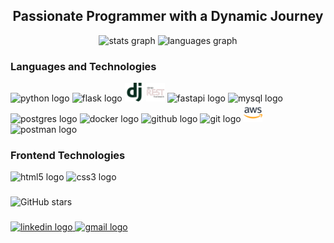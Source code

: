 <h2 align="center">Passionate Programmer with a Dynamic Journey</h2>

<div align="center">
  <img src="https://github-readme-stats.vercel.app/api?username=AmirAli386&hide_title=false&hide_rank=false&show_icons=true&include_all_commits=true&count_private=true&disable_animations=false&theme=dracula&locale=en&hide_border=false" height="150" alt="stats graph" />
  <img src="https://github-readme-stats.vercel.app/api/top-langs/?username=Muhammad-Amir105&layout=compact&card_width=445&langs_count=8&theme=dracula&hide_border=false" height="150" alt="languages graph" />
</div>

###
<div align="left">
  <h3>Languages and Technologies</h3>
  <img src="https://cdn.jsdelivr.net/gh/devicons/devicon/icons/python/python-original.svg" height="30" alt="python logo" />
  <img src="https://cdn.jsdelivr.net/gh/devicons/devicon/icons/flask/flask-original.svg" height="30" alt="flask logo" />
  <img src="https://raw.githubusercontent.com/devicons/devicon/v2.16.0/icons/django/django-plain.svg" height="30" alt="django logo" />
  <img src="https://raw.githubusercontent.com/devicons/devicon/v2.16.0/icons/djangorest/djangorest-original-wordmark.svg" height="30" alt="django rest logo" />
  <img src="https://cdn.jsdelivr.net/gh/devicons/devicon/icons/fastapi/fastapi-original.svg" height="30" alt="fastapi logo" />
  <img src="https://cdn.jsdelivr.net/gh/devicons/devicon/icons/mysql/mysql-original.svg" height="30" alt="mysql logo" />
  <img src="https://cdn.jsdelivr.net/gh/devicons/devicon/icons/postgresql/postgresql-original.svg" height="30" alt="postgres logo" />
  <img src="https://cdn.jsdelivr.net/gh/devicons/devicon/icons/docker/docker-original.svg" height="30" alt="docker logo" />
  <img src="https://cdn.jsdelivr.net/gh/devicons/devicon/icons/github/github-original.svg" height="30" alt="github logo" />
  <img src="https://cdn.jsdelivr.net/gh/devicons/devicon/icons/git/git-original.svg" height="30" alt="git logo" />
  <img src="https://raw.githubusercontent.com/devicons/devicon/v2.16.0/icons/amazonwebservices/amazonwebservices-original-wordmark.svg" height="30" alt="aws logo" />
  <img src="https://cdn.jsdelivr.net/gh/devicons/devicon/icons/postman/postman-original.svg" height="30" alt="postman logo" />
  
</div>

###

<div align="left">
  <h3>Frontend Technologies</h3>
  <img src="https://cdn.jsdelivr.net/gh/devicons/devicon/icons/html5/html5-original.svg" height="30" alt="html5 logo" />
  <img src="https://cdn.jsdelivr.net/gh/devicons/devicon/icons/css3/css3-original.svg" height="30" alt="css3 logo" />
</div>


###

<div align="left">
  <img src="https://img.shields.io/github/stars/aliasghargill?style=social" alt="GitHub stars" />
</div>

###

<!-- You can customize the following links to include your own social media or contact information -->
<div align="left">
  <a href="https://www.linkedin.com/in/your-profile/">
    <img src="https://img.shields.io/static/v1?message=LinkedIn&logo=linkedin&label=&color=0077B5&logoColor=white&labelColor=&style=for-the-badge" height="35" alt="linkedin logo" />
  </a>
  <a href="mailto:your-email@example.com">
    <img src="https://img.shields.io/static/v1?message=Gmail&logo=gmail&label=&color=D14836&logoColor=white&labelColor=&style=for-the-badge" height="35" alt="gmail logo" />
  </a>
</div>

###

<!--
**AliAsgharGill/AliAsgharGill** is a ✨ _special_ ✨ repository because its `README.md` (this file) appears on your GitHub profile.

Here are some ideas to get you started:

- 🔭 I’m currently working on ...
- 🌱 I’m currently learning ...
- 👯 I’m looking to collaborate on ...
- 🤔 I’m looking for help with ...
- 💬 Ask me about ...
- 📫 How to reach me: ...
- 😄 Pronouns: ...
- ⚡ Fun fact: ...
-->
